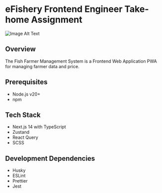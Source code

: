 # eFishery Frontend Engineer Take-home Assignment

![Image Alt Text](https://rec-data.kalibrr.com/www.kalibrr.com/logos/PEZPUK35ZY94BS848PDZDKW6XZBJWKGSWYNQ62C7-633a6997.png)

## Overview

The Fish Farmer Management System is a Frontend Web Application PWA for managing farmer data and price.

## Prerequisites

- Node.js v20+
- npm

## Tech Stack

- Next.js 14 with TypeScript
- Zustand
- React Query
- SCSS

## Development Dependencies

- Husky
- ESLint
- Prettier
- Jest
